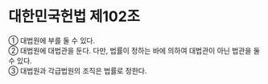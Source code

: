 # 대한민국헌법 제102조

① 대법원에 부를 둘 수 있다.  
② 대법원에 대법관을 둔다. 다만, 법률이 정하는 바에 의하여 대법관이 아닌 법관을 둘 수 있다.  
③ 대법원과 각급법원의 조직은 법률로 정한다.

